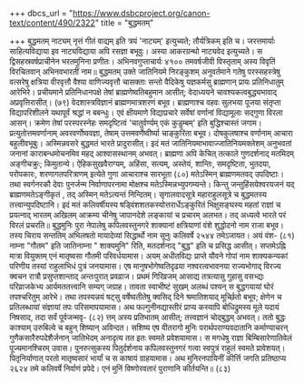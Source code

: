 +++
dbcs_url = "https://www.dsbcproject.org/canon-text/content/490/2322"
title = "बुद्धमतम्"

+++
बुद्धमतम्
नाट्यम्
नृत्तं गीतं वाद्यम् इति त्रयं 'नाट्यम्' इत्युच्यते; तौर्यत्रिकम् इति च। जरत्तमार्याः साहित्यविद्याया इव नाट्यविद्याया अपि रसज्ञा बभूवुः। अस्या आकरग्रन्थो नाट्यवेद इत्युच्यते। स द्विसहस्रवर्षप्राचीनेन भरतमुनिना प्रणीतः। अभिनवगुप्ताचार्यः ४१०० तमवर्षजीवी विस्तृताम् अस्य विवृतिं विरचितवान् अभिनवभारतीं नाम॥
बुद्धमतम्
उक्ते जातिनियमे निरङ्कुशम् अनुवर्तमाने गतेषु परस्सहस्त्रेषु वत्सरेषु क्षत्रिया वीरवृत्तौ वैश्या वाणिज्यवृत्तौ चासक्ताः सन्तो वैदिकेषु यज्ञकर्मसु ब्राह्मणान् प्रायः प्रतिनिधातुम् आरेभिरे। प्रचीयमाने प्रतिनिधानपक्षे तेषां ब्राह्मणेष्वतिबहुमान आसीत्; वेदाध्ययने चावश्यकत्वबुद्ध्यभावाद् अप्रवृत्तिरासीत्।
(७९)
वेदशास्त्रविज्ञानं ब्राह्मणमात्रशरणं बभूव। ब्राह्मणाश्च वहवः सुलभया पूजया संतृप्ता विद्यापरिशीलने यथापूर्वं श्रद्धां न बबन्धुः।
एवं क्षीयमाणे विद्याप्रचारे सर्वेषां वर्णानां विद्यामूलाः सद्गुणा विरला आसन्। क्रमेण तेषां परस्परस्नेहः समदृष्टित्वं 'चातुर्वर्ण्यम् एकं कुडुम्बम्' इति बुद्धिश्चास्तं जगाम। प्रत्युतोत्तमवर्णानाम् अवरवर्णोष्ववज्ञा, तेषाम् उत्तमवर्णेष्वीर्ष्या चाङ्कुरिता बभूव। दोषकुलषाश्च वर्णानाम् आचारा बहुलीवभूबुः।
अस्मिन्नवसरे बुद्धमतं भारते प्रादुरासीत्। इदं मतं जातिनियमाभावाज्जातिनियमक्लेशम् अनुभवतां जनानां काराबन्धमोचनमिव महद् आश्वासस्थानम् अभवत्। ब्राह्मणा अपि केचित् तत्काले गुणदर्शनाद् मतमिदम् अङ्गीचक्रुः; किमुतान्ये। 
ऐहिकसुखवैराग्यम्, अहिंसा, सत्यम्, अस्तेयं, शान्तिः, समदृष्टिता, भुतदया, परोपकारः, शरणागतपरित्राणम् इत्येते गुणा आचाराश्च सारभूता
(८०)
मतेऽस्मिन् ब्राह्मणमतवद् उपदिष्टाः। तथा स्वर्गनरकौ देवाः पुनर्जन्म निर्वाणापरनामा मोक्षश्च मतेऽस्मिन्नभ्युपगम्यन्ते। किन्तु जन्तुहिंसयेश्वरयजनं यद् ब्राह्मणमतेऽङ्गीकृतं , तद् अस्मिन् मतेऽत्यन्तं निन्दितम्। सृगालवादसूत्रे महाराहुलसूत्रे च बुद्धमतस्य तत्त्वान्युपदिष्टानि।
इदं मतं कलिवर्षीयस्य षड्विंशशतकस्योत्तरार्धेऽङ्कुरितं भिक्षुसङ्घस्य महतां राज्ञां च प्रयत्नाद् भारतम् अखिलम् आक्रम्य चीनेषु जापानदेशे लङ्कायां च प्रचारम् अलभत। तद् अध्यत्वे भारते परं विरलं प्रचरति॥ 
बुद्धमुनिः
पुरा नेपालेषु कपिलवस्तुनगरे शाक्यानां क्षत्रियाणां वंशे शुद्धोदनो नाम राजा बभूव। तस्य चिराय सन्ततिम् अभिलषतो मायादेव्यां सिद्धार्थो नाम सूनुः कलिवर्षे २५४४ तमेऽजायत। अयं वंश-
(८१)
नाम्ना "गौतम" इति जातिनाम्ना " शाक्यमुनि" रिति, मतदर्शनाद् "बुद्ध" इति च प्रसिद्ध आसीत्। सप्तमेऽह्नि मात्रा वियुक्तम् एनं मातृष्वसा गौतमी परिवर्धयामास। अयम् अधीतविद्यः प्राप्ते यौवने गोपां नाम शाक्यकन्यकां परिणीय तस्यां राहुलाभिधं पुत्रं जनयामास। 
एष मानुषभोगेष्वतिदृढया नश्वरत्वभावनया राज्यभोगाद् विरज्य क्वचन रात्रौ प्रसुप्तशान्ताद् अन्तःपुरात् प्रवव्राज।
प्रथमं गिरिव्रजम् आसाद्य तत्रत्यासु गुहासु वसभ्द्यः परिव्राजकेभ्य आर्यमततत्त्वानि सम्यग् जग्राह। तावता स्वाभीष्टं सुखम् अलब्धं पश्यन् स बुद्धगयायां घोरं तपश्चरितुम् आरेभे।
तथा तपस्यन्नयं षट्सु वर्षेष्वतीतेषु क्वसिद् दिने श्रमातिशयाद् मूर्च्छितो बभूव; क्षेणेन च प्रतिलब्धायां संज्ञायां तपः परिसमापयामास। 
अथ फल्गुनीनद्यास्तीरं प्राप्य कस्यापि बोधिद्रुमस्य मूले यदायं निषसाद, तदा सर्वं पूर्वजन्मवृ-
(८२)
त्तम् अस्य प्रतिभातम् आसीत्; तत्त्वज्ञानं चोद्बुद्धम् अभवत्।
ततो बुद्धः काश्याम् उरुबिल्वे च बहुन् शिष्यान् अविन्दत। सशिष्य एष वीतरागो मुनिः परार्थपराण्यवदातानि कर्माण्याचरन् गुणैकसारैरुपदेशैर्जनान् जातिभेदम् अनादृत्य तत इतः स्वमते प्रवेशयामास।
स मगधेषु राज्ञा बिम्बिसारेणातिवेलं पूज्यमानश्चिरम् उवास। पुनरुत्सुकस्य पितुर्दर्शनाय कपिलवस्तुनगरं गत्वा स्वपुत्रं राहुलं स्वमते प्रावेशयत्। पितृनिर्याणात् परतो मातृष्वसारं भार्यां च स काषायं ग्राहयामास। 
अथ मुनिरनपायिनीं कीर्त्ति जगति प्रतिष्ठाप्य २६२४ तमे कलिवर्षे निर्वाणं प्रपेदे। एनं मुनिं विष्णोरवतारं पुराणानि कीर्तयन्ति॥
(८३)
